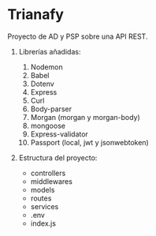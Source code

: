 # Trianafy

Proyecto de AD y PSP sobre una API REST.

1. Librerías añadidas: 
    1) Nodemon
    2) Babel
    3) Dotenv
    4) Express
    5) Curl
    6) Body-parser
    7) Morgan (morgan y morgan-body)
    8) mongoose
    9) Express-validator
    10) Passport (local, jwt y jsonwebtoken)

2. Estructura del proyecto:
    - controllers
    - middlewares
    - models
    - routes
    - services
    - .env
    - index.js

    